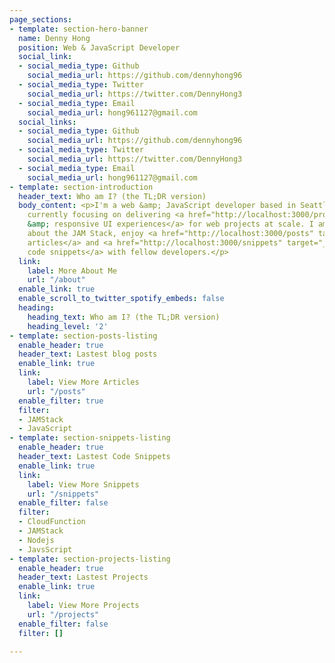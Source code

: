 ```yaml
---
page_sections:
- template: section-hero-banner
  name: Denny Hong
  position: Web & JavaScript Developer
  social_link:
  - social_media_type: Github
    social_media_url: https://github.com/dennyhong96
  - social_media_type: Twitter
    social_media_url: https://twitter.com/DennyHong3
  - social_media_type: Email
    social_media_url: hong961127@gmail.com
  social_links:
  - social_media_type: Github
    social_media_url: https://github.com/dennyhong96
  - social_media_type: Twitter
    social_media_url: https://twitter.com/DennyHong3
  - social_media_type: Email
    social_media_url: hong961127@gmail.com
- template: section-introduction
  header_text: Who am I? (the TL;DR version)
  body_content: <p>I'm a web &amp; JavaScript developer based in Seattle, WA. I'm
    currently focusing on delivering <a href="http://localhost:3000/projects" target="_blank">rich
    &amp; responsive UI experiences</a> for web projects at scale. I am passionate
    about the JAM Stack, enjoy <a href="http://localhost:3000/posts" target="_blank">writing
    articles</a> and <a href="http://localhost:3000/snippets" target="_blank">sharing
    code snippets</a> with fellow developers.</p>
  link:
    label: More About Me
    url: "/about"
  enable_link: true
  enable_scroll_to_twitter_spotify_embeds: false
  heading:
    heading_text: Who am I? (the TL;DR version)
    heading_level: '2'
- template: section-posts-listing
  enable_header: true
  header_text: Lastest blog posts
  enable_link: true
  link:
    label: View More Articles
    url: "/posts"
  enable_filter: true
  filter:
  - JAMStack
  - JavaScript
- template: section-snippets-listing
  enable_header: true
  header_text: Lastest Code Snippets
  enable_link: true
  link:
    label: View More Snippets
    url: "/snippets"
  enable_filter: false
  filter:
  - CloudFunction
  - JAMStack
  - Nodejs
  - JavsScript
- template: section-projects-listing
  enable_header: true
  header_text: Lastest Projects
  enable_link: true
  link:
    label: View More Projects
    url: "/projects"
  enable_filter: false
  filter: []

---
```

